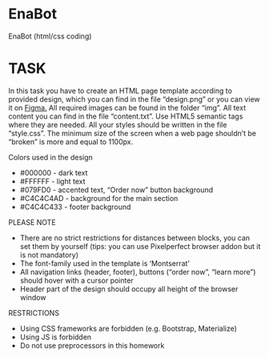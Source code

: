 # EnaBot
EnaBot (html/css coding)

<h1>TASK</h1>

<p>In this task you have to create an HTML page template according to provided design, which you can find in the file “design.png” or you can view it on <a href="https://www.figma.com/file/adG7EuvmxRhCxGZs1ztgki/FL19_HW4?type=design&node-id=0-1&mode=design">Figma.</a> All required images can be found in the folder “img”. All text content you can find in the file “content.txt”.
Use HTML5 semantic tags where they are needed. All your styles should be written in the file “style.css”. The minimum size of the screen when a web page shouldn’t be “broken” is more and equal to 1100px.<p>
<p>Colors used in the design</p>

<ul>
    <li>#000000 - dark text</li>
    <li>#FFFFFF - light text</li>
    <li>#079FD0 - accented text, “Order now” button background</li>
    <li>#C4C4C4AD - background for the main section</li>
    <li>#C4C4C433 - footer background</li>
</ul>
<p>PLEASE NOTE</p>
<ul>
    <li>There are no strict restrictions for distances between blocks, you can set them by yourself (tips: you can use Pixelperfect browser addon but it is not mandatory)</li>
    <li>The font-family used in the template is ‘Montserrat’</li>
    <li>All navigation links (header, footer), buttons (“order now”, “learn more”) should hover with a cursor pointer</li>
    <li>Header part of the design should occupy all height of the browser window</li>
</ul>
<p>RESTRICTIONS</p>
<ul>
    <li>Using CSS frameworks are forbidden (e.g. Bootstrap, Materialize)</li>
    <li>Using JS is forbidden</li>
    <li>Do not use preprocessors in this homework</li>
</ul>
